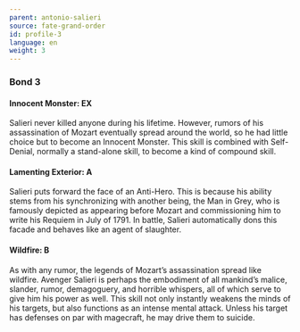 ```yaml
---
parent: antonio-salieri
source: fate-grand-order
id: profile-3
language: en
weight: 3
---
```


### Bond 3

#### Innocent Monster: EX

Salieri never killed anyone during his lifetime. However, rumors of his assassination of Mozart eventually spread around the world, so he had little choice but to become an Innocent Monster. This skill is combined with Self-Denial, normally a stand-alone skill, to become a kind of compound skill.

#### Lamenting Exterior: A

Salieri puts forward the face of an Anti-Hero. This is because his ability stems from his synchronizing with another being, the Man in Grey, who is famously depicted as appearing before Mozart and commissioning him to write his Requiem in July of 1791. In battle, Salieri automatically dons this facade and behaves like an agent of slaughter.

#### Wildfire: B

As with any rumor, the legends of Mozart’s assassination spread like wildfire. Avenger Salieri is perhaps the embodiment of all mankind’s malice, slander, rumor, demagoguery, and horrible whispers, all of which serve to give him his power as well.
This skill not only instantly weakens the minds of his targets, but also functions as an intense mental attack. Unless his target has defenses on par with magecraft, he may drive them to suicide.

